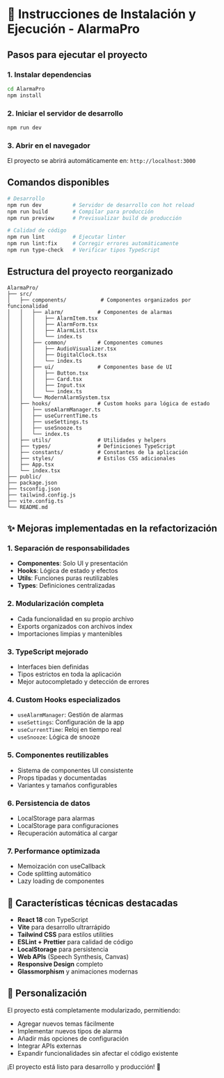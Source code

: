 # 🚀 Instrucciones de Instalación y Ejecución - AlarmaPro

## Pasos para ejecutar el proyecto

### 1. Instalar dependencias
```bash
cd AlarmaPro
npm install
```

### 2. Iniciar el servidor de desarrollo
```bash
npm run dev
```

### 3. Abrir en el navegador
El proyecto se abrirá automáticamente en: `http://localhost:3000`

## Comandos disponibles

```bash
# Desarrollo
npm run dev          # Servidor de desarrollo con hot reload
npm run build        # Compilar para producción
npm run preview      # Previsualizar build de producción

# Calidad de código
npm run lint         # Ejecutar linter
npm run lint:fix     # Corregir errores automáticamente
npm run type-check   # Verificar tipos TypeScript
```

## Estructura del proyecto reorganizado

```
AlarmaPro/
├── src/
│   ├── components/           # Componentes organizados por funcionalidad
│   │   ├── alarm/           # Componentes de alarmas
│   │   │   ├── AlarmItem.tsx
│   │   │   ├── AlarmForm.tsx
│   │   │   ├── AlarmList.tsx
│   │   │   └── index.ts
│   │   ├── common/          # Componentes comunes
│   │   │   ├── AudioVisualizer.tsx
│   │   │   ├── DigitalClock.tsx
│   │   │   └── index.ts
│   │   ├── ui/              # Componentes base de UI
│   │   │   ├── Button.tsx
│   │   │   ├── Card.tsx
│   │   │   ├── Input.tsx
│   │   │   └── index.ts
│   │   └── ModernAlarmSystem.tsx
│   ├── hooks/               # Custom hooks para lógica de estado
│   │   ├── useAlarmManager.ts
│   │   ├── useCurrentTime.ts
│   │   ├── useSettings.ts
│   │   ├── useSnooze.ts
│   │   └── index.ts
│   ├── utils/               # Utilidades y helpers
│   ├── types/               # Definiciones TypeScript
│   ├── constants/           # Constantes de la aplicación
│   ├── styles/              # Estilos CSS adicionales
│   ├── App.tsx
│   └── index.tsx
├── public/
├── package.json
├── tsconfig.json
├── tailwind.config.js
├── vite.config.ts
└── README.md
```

## ✨ Mejoras implementadas en la refactorización

### 1. **Separación de responsabilidades**
- **Componentes**: Solo UI y presentación
- **Hooks**: Lógica de estado y efectos
- **Utils**: Funciones puras reutilizables
- **Types**: Definiciones centralizadas

### 2. **Modularización completa**
- Cada funcionalidad en su propio archivo
- Exports organizados con archivos index
- Importaciones limpias y mantenibles

### 3. **TypeScript mejorado**
- Interfaces bien definidas
- Tipos estrictos en toda la aplicación
- Mejor autocompletado y detección de errores

### 4. **Custom Hooks especializados**
- `useAlarmManager`: Gestión de alarmas
- `useSettings`: Configuración de la app
- `useCurrentTime`: Reloj en tiempo real
- `useSnooze`: Lógica de snooze

### 5. **Componentes reutilizables**
- Sistema de componentes UI consistente
- Props tipadas y documentadas
- Variantes y tamaños configurables

### 6. **Persistencia de datos**
- LocalStorage para alarmas
- LocalStorage para configuraciones
- Recuperación automática al cargar

### 7. **Performance optimizada**
- Memoización con useCallback
- Code splitting automático
- Lazy loading de componentes

## 🎯 Características técnicas destacadas

- **React 18** con TypeScript
- **Vite** para desarrollo ultrarrápido
- **Tailwind CSS** para estilos utilities
- **ESLint + Prettier** para calidad de código
- **LocalStorage** para persistencia
- **Web APIs** (Speech Synthesis, Canvas)
- **Responsive Design** completo
- **Glassmorphism** y animaciones modernas

## 🔧 Personalización

El proyecto está completamente modularizado, permitiendo:
- Agregar nuevos temas fácilmente
- Implementar nuevos tipos de alarma
- Añadir más opciones de configuración
- Integrar APIs externas
- Expandir funcionalidades sin afectar el código existente

¡El proyecto está listo para desarrollo y producción! 🎉
